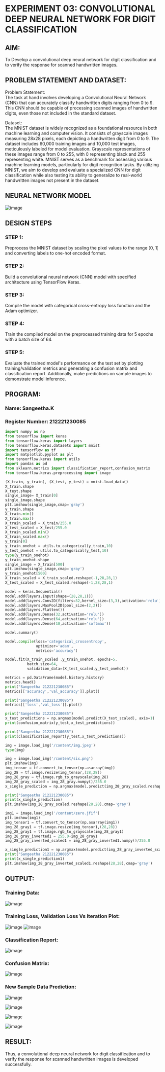 # EXPERIMENT 03: CONVOLUTIONAL DEEP NEURAL NETWORK FOR DIGIT CLASSIFICATION
## AIM:
To Develop a convolutional deep neural network for digit classification and to verify the response for scanned handwritten images.
## PROBLEM STATEMENT AND DATASET:
Problem Statement:<br/>
The task at hand involves developing a Convolutional Neural Network (CNN) that can accurately classify handwritten digits ranging from 0 to 9. This CNN should be capable of processing scanned images of handwritten digits, even those not included in the standard dataset.

Dataset:<br/>
The MNIST dataset is widely recognized as a foundational resource in both machine learning and computer vision. It consists of grayscale images measuring 28x28 pixels, each depicting a handwritten digit from 0 to 9. The dataset includes 60,000 training images and 10,000 test images, meticulously labeled for model evaluation. Grayscale representations of these images range from 0 to 255, with 0 representing black and 255 representing white. MNIST serves as a benchmark for assessing various machine learning models, particularly for digit recognition tasks. By utilizing MNIST, we aim to develop and evaluate a specialized CNN for digit classification while also testing its ability to generalize to real-world handwritten images not present in the dataset.

## NEURAL NETWORK MODEL
![image](https://github.com/sangeethak15-AI/mnist-classification/assets/93992063/b7b23649-f828-48d4-a5fb-78fa4f0fc88f)



## DESIGN STEPS
### STEP 1:
Preprocess the MNIST dataset by scaling the pixel values to the range [0, 1] and converting labels to one-hot encoded format.
### STEP 2:
Build a convolutional neural network (CNN) model with specified architecture using TensorFlow Keras.
### STEP 3:
Compile the model with categorical cross-entropy loss function and the Adam optimizer.
### STEP 4:
Train the compiled model on the preprocessed training data for 5 epochs with a batch size of 64.
### STEP 5:
Evaluate the trained model's performance on the test set by plotting training/validation metrics and generating a confusion matrix and classification report. Additionally, make predictions on sample images to demonstrate model inference.

## PROGRAM:
### Name: Sangeetha.K
### Register Number: 212221230085
```python
import numpy as np
from tensorflow import keras
from tensorflow.keras import layers
from tensorflow.keras.datasets import mnist
import tensorflow as tf
import matplotlib.pyplot as plt
from tensorflow.keras import utils
import pandas as pd
from sklearn.metrics import classification_report,confusion_matrix
from tensorflow.keras.preprocessing import image

(X_train, y_train), (X_test, y_test) = mnist.load_data()
X_train.shape
X_test.shape
single_image= X_train[0]
single_image.shape
plt.imshow(single_image,cmap='gray')
y_train.shape
X_train.min()
X_train.max()
X_train_scaled = X_train/255.0
X_test_scaled = X_test/255.0
X_train_scaled.min()
X_train_scaled.max()
y_train[0]
y_train_onehot = utils.to_categorical(y_train,10)
y_test_onehot = utils.to_categorical(y_test,10)
type(y_train_onehot)
y_train_onehot.shape
single_image = X_train[500]
plt.imshow(single_image,cmap='gray')
y_train_onehot[500]
X_train_scaled = X_train_scaled.reshape(-1,28,28,1)
X_test_scaled = X_test_scaled.reshape(-1,28,28,1)

model = keras.Sequential()
model.add(layers.Input(shape=(28,28,1)))
model.add(layers.Conv2D(filters=32,kernel_size=(3,3),activation='relu'))
model.add(layers.MaxPool2D(pool_size=(2,2)))
model.add(layers.Flatten())
model.add(layers.Dense(32,activation='relu'))
model.add(layers.Dense(64,activation='relu'))
model.add(layers.Dense(10,activation='softmax'))

model.summary()

model.compile(loss='categorical_crossentropy',
              optimizer='adam',
              metrics='accuracy')

model.fit(X_train_scaled ,y_train_onehot, epochs=5,
          batch_size=64,
          validation_data=(X_test_scaled,y_test_onehot))

metrics = pd.DataFrame(model.history.history)
metrics.head()
print("Sangeetha 212221230085")
metrics[['accuracy','val_accuracy']].plot()

print("Sangeetha 212221230085")
metrics[['loss','val_loss']].plot()

print("Sangeetha 212221230085")
x_test_predictions = np.argmax(model.predict(X_test_scaled), axis=1)
print(confusion_matrix(y_test,x_test_predictions))

print("Sangeetha 212221230085")
print(classification_report(y_test,x_test_predictions))

img = image.load_img('/content/img.jpeg')
type(img)

img = image.load_img('/content/six.png')
plt.imshow(img)
img_tensor = tf.convert_to_tensor(np.asarray(img))
img_28 = tf.image.resize(img_tensor,(28,28))
img_28_gray = tf.image.rgb_to_grayscale(img_28)
img_28_gray_scaled = img_28_gray.numpy()/255.0
x_single_prediction = np.argmax(model.predict(img_28_gray_scaled.reshape(1,28,28,1)),axis=1)

print("Sangeetha 212221230085")
print(x_single_prediction)
plt.imshow(img_28_gray_scaled.reshape(28,28),cmap='gray')

img1 = image.load_img('/content/zero.jfif')
plt.imshow(img1)
img_tensor1 = tf.convert_to_tensor(np.asarray(img1))
img_28_gray1 = tf.image.resize(img_tensor1,(28,28))
img_28_gray1 = tf.image.rgb_to_grayscale(img_28_gray1)
img_28_gray_inverted1 = 255.0-img_28_gray1
img_28_gray_inverted_scaled1 = img_28_gray_inverted1.numpy()/255.0

x_single_prediction1 = np.argmax(model.predict(img_28_gray_inverted_scaled1.reshape(1,28,28,1)),axis=1)
print("Sangeetha 212221230085")
print(x_single_prediction1)
plt.imshow(img_28_gray_inverted_scaled1.reshape(28,28),cmap='gray')
```

## OUTPUT:
### Training Data:
![image](https://github.com/sangeethak15-AI/mnist-classification/assets/93992063/19748802-744b-4798-89a1-aec0f469b89d)


### Training Loss, Validation Loss Vs Iteration Plot:
![image](https://github.com/sangeethak15-AI/mnist-classification/assets/93992063/69a61b27-fb5f-4fe8-8b82-8c46dc7c7183)
![image](https://github.com/sangeethak15-AI/mnist-classification/assets/93992063/ae6c2067-5174-42d2-9aae-4eb369022014)


### Classification Report:
![image](https://github.com/sangeethak15-AI/mnist-classification/assets/93992063/348ef3fb-6eaf-4324-be54-0993b622ce74)

### Confusion Matrix:
![image](https://github.com/sangeethak15-AI/mnist-classification/assets/93992063/961b3525-ab41-4024-85b4-f8100acd7c6e)

### New Sample Data Prediction:
![image](https://github.com/sangeethak15-AI/mnist-classification/assets/93992063/77ae3741-9b30-4599-878e-898451710e67)

![image](https://github.com/sangeethak15-AI/mnist-classification/assets/93992063/55ec88d7-31fb-40a1-8c4f-b5e239213a06)

![image](https://github.com/sangeethak15-AI/mnist-classification/assets/93992063/55054ab0-6b68-4590-9a28-32d134770877)

![image](https://github.com/sangeethak15-AI/mnist-classification/assets/93992063/248b3ada-7afe-4ee9-b1d4-2cefe6a78991)


## RESULT:
Thus, a convolutional deep neural network for digit classification and to verify the response for scanned handwritten images is developed successfully.

